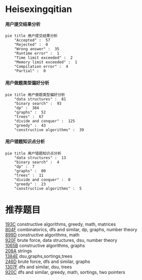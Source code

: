 # Heisexingqitian

<!-- tabs:start -->



#### **用户提交结果分析**

```mermaid
pie title 用户提交结果分析
    "Accepted" :  57
    "Rejected" :  0
    "Wrong answer" :  35
    "Runtime error" :  1
    "Time limit exceeded" :  2
    "Memory limit exceeded" :  1
    "Compilation error" :  4
    "Partial" :  0
```

#### **用户做题类型偏好分析**

```mermaid
pie title 用户做题类型偏好分析
    "data structures" :  81
    "binary search" :  93
    "dp" :  384
    "graphs" :  52
    "trees" :  67
    "divide and conquer" :  125
    "greedy" :  43
    "constructive algorithms" :  39
```
#### **用户错题知识点分析**

```mermaid
pie title 用户错题知识点分析
    "data structures" :  13
    "binary search" :  4
    "dp" :  7
    "graphs" :  00
    "trees" :  11
    "divide and conquer" :  0
    "greedy" :  23
    "constructive algorithms" :  5
```



<!-- tabs:end -->
# 推荐题目
[193C](https://codeforces.com/contest/193/problem/C)		constructive algorithms,
                        greedy,
                        math,
                        matrices		  
[804F](https://codeforces.com/contest/804/problem/F)		combinatorics,
                        dfs and similar,
                        dp,
                        graphs,
                        number theory		  
[899D](https://codeforces.com/contest/899/problem/D)		constructive algorithms,
                        math		  
[920F](https://codeforces.com/contest/920/problem/F)		brute force,
                        data structures,
                        dsu,
                        number theory		  
[1065B](https://codeforces.com/contest/1065/problem/B)		constructive algorithms,
                        graphs		  
[208A](https://codeforces.com/contest/208/problem/A)		strings		  
[1384E](https://codeforces.com/contest/1384/problem/E)		dsu,graphs,sortings,trees		  
[246D](https://codeforces.com/contest/246/problem/D)		brute force,
                        dfs and similar,
                        graphs		  
[1307F](https://codeforces.com/contest/1307/problem/F)		dfs and similar,
                        dsu,
                        trees		  
[920C](https://codeforces.com/contest/920/problem/C)		dfs and similar,
                        greedy,
                        math,
                        sortings,
                        two pointers		  
